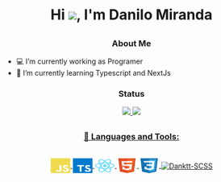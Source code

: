 <h1 align="center">Hi <img src="https://raw.githubusercontent.com/MartinHeinz/MartinHeinz/master/wave.gif" width="20px">, I'm Danilo Miranda</h1>

## <h3 align="center"> About Me </h3>
- 💻 I’m currently working as Programer
- 📖 I’m currently learning Typescript and NextJs


<h3 align="center"> Status </h3>
<div align="center">
  <a href="https://github.com/danktt">
  <img height="180rem" src="https://github-readme-stats.vercel.app/api?username=danktt&show_icons=true&theme=tokyonight&include_all_commits=true&count_private=true"/>
  <img height="180rem"src="https://github-readme-stats.vercel.app/api/top-langs/?username=danktt&layout=compact&langs_count=7&theme=tokyonight"/>
</div>
  
  ##

  <h3 align="center"> 🚀 Languages and Tools: </h3>
  <div style="display: inline_block" align="center"><br>
    <img align="center" alt="Danktt-Js" height="30" width="40" src="https://raw.githubusercontent.com/devicons/devicon/master/icons/javascript/javascript-plain.svg">
    <img align="center" alt="Danktt-Ts" height="30" width="40" src="https://raw.githubusercontent.com/devicons/devicon/master/icons/typescript/typescript-plain.svg">
    <img align="center" alt="Danktt-React" height="30" width="40" src="https://raw.githubusercontent.com/devicons/devicon/master/icons/react/react-original.svg">
    <img align="center" alt="Danktt-HTML" height="30" width="40" src="https://raw.githubusercontent.com/devicons/devicon/master/icons/html5/html5-original.svg">
    <img align="center" alt="Danktt-CSS" height="30" width="40" src="https://raw.githubusercontent.com/devicons/devicon/master/icons/css3/css3-original.svg">
    <img align="center" alt="Danktt-SCSS" height="30" width="40" src="https://cdn.jsdelivr.net/gh/devicons/devicon/icons/sass/sass-original.svg">
   
  </div>
  
  ##
  
  
  
  
  
  
  
  
  
